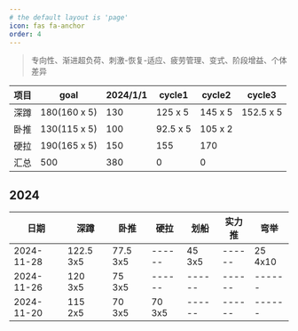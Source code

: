 ```yaml
---
# the default layout is 'page'
icon: fas fa-anchor
order: 4
---
```


> 专向性、渐进超负荷、刺激-恢复-适应、疲劳管理、变式、阶段增益、个体差异


|项目   |goal            |2024/1/1|cycle1       |cycle2      |cycle3      |
|--|--|--|--|--|--|
|深蹲   |180(160 x 5)    |130     |125 x 5      |145 x 5   |152.5 x 5 |
|卧推   |130(115 x 5)    |100     |92.5 x 5     |105 x 2     ||
|硬拉   |190(165 x 5)    |150     |155          |170         ||
|汇总   |500             |380     |0            |0           ||


## 2024

| 日期        | 深蹲      | 卧推       | 硬拉       | 划船      | 实力推  | 弯举     |
| ---------  | -------   | --------- | ------    | ------   | ------  | ------  |
| 2024-11-28 | 122.5 3x5 | 77.5 3x5  | ------    | 45 3x5   | ------  | 25 4x10 | 
| 2024-11-26 | 120 3x5   | 75 3x5    | ------    | ------   | ------  | ------  | 
| 2024-11-20 | 115 2x5   | 70 3x5    | 70 3x5    | ------   | ------  | ------  | 
